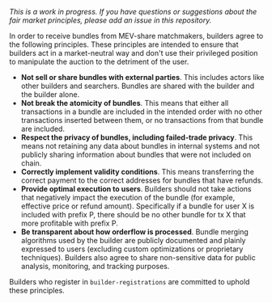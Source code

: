 _This is a work in progress. If you have questions or suggestions about the fair market principles, please add an issue in this repository._

In order to receive bundles from MEV-share matchmakers, builders agree to the following principles. These principles are intended to ensure that builders act in a market-neutral way and don't use their privileged position to manipulate the auction to the detriment of the user.

- **Not sell or share bundles with external parties**. This includes actors like other builders and searchers. Bundles are shared with the builder and the builder alone.
- **Not break the atomicity of bundles**. This means that either all transactions in a bundle are included in the intended order with no other transactions inserted between them, or no transactions from that bundle are included.
- **Respect the privacy of bundles, including failed-trade privacy**. This means not retaining any data about bundles in internal systems and not publicly sharing information about bundles that were not included on chain.
- **Correctly implement validity conditions**. This means transferring the correct payment to the correct addresses for bundles that have refunds.
- **Provide optimal execution to users**. Builders should not take actions that negatively impact the execution of the bundle (for example, effective price or refund amount). Specifically if a bundle for user X is included with prefix P, there should be no other bundle for tx X that more profitable with prefix P.
- **Be transparent about how orderflow is processed**. Bundle merging algorithms used by the builder are publicly documented and plainly expressed to users (excluding custom optimizations or proprietary techniques). Builders also agree to share non-sensitive data for public analysis, monitoring, and tracking purposes.

Builders who register in `builder-registrations` are committed to uphold these principles. 
